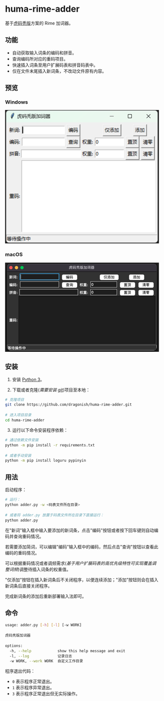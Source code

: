 # huma-rime-adder

基于[虎码秃版](http://huma.ysepan.com/)方案的 Rime 加词器。

## 功能

- 自动获取输入词条的编码和拼音。
- 查询编码所对应的重码项目。
- 快速插入词条至用户扩展码表和拼音码表中。
- 仅在文件末尾插入新词条，不改动文件原有内容。

## 预览

### Windows

![windows](./images/windows.png)

### macOS

![macOS](./images/macos.png)

## 安装

1. 安装 [Python 3](https://www.python.org/downloads/)。

2. 下载或者克隆(*需要安装 [git](https://git-scm.com/downloads)*)项目至本地：

```bash
# 克隆项目
git clone https://github.com/dragonish/huma-rime-adder.git

# 进入项目目录
cd huma-rime-adder
```

3. 运行以下命令安装程序依赖：

```bash
# 通过依赖文件安装
python -m pip install -r requirements.txt

# 或者手动安装
python -m pip install loguru pypinyin
```

## 用法

启动程序：

```bash
# 运行：
python adder.py -w <码表文件所在目录>

# 或者将 adder.py 放置于码表文件所在目录下直接运行：
python adder.py
```

在"新词"输入框中输入要添加的新词条，点击"编码"按钮或者按下回车键则自动编码并查询重码情况。

若需要添加简词，可以编辑"编码"输入框中的编码，然后点击"查询"按钮以查看此编码的重码情况。

可以根据重码情况或者调频需求(*基于用户扩展码表的高优先级特性可实现覆盖调整词频*)调整待插入词条的权重值。

"仅添加"按钮在插入新词条后不关闭程序，以便连续添加；"添加"按钮则会在插入新词条后直接关闭程序。

完成新词条的添加后重新部署输入法即可。

## 命令

```bash
usage: adder.py [-h] [-l] [-w WORK]

虎码秃版加词器

options:
  -h, --help            show this help message and exit
  -l, --log             记录日志
  -w WORK, --work WORK  自定义工作目录
```

程序退出代码：

- `0` 表示程序正常退出。
- `1` 表示程序异常退出。
- `3` 表示程序正常退出但无实际操作。
